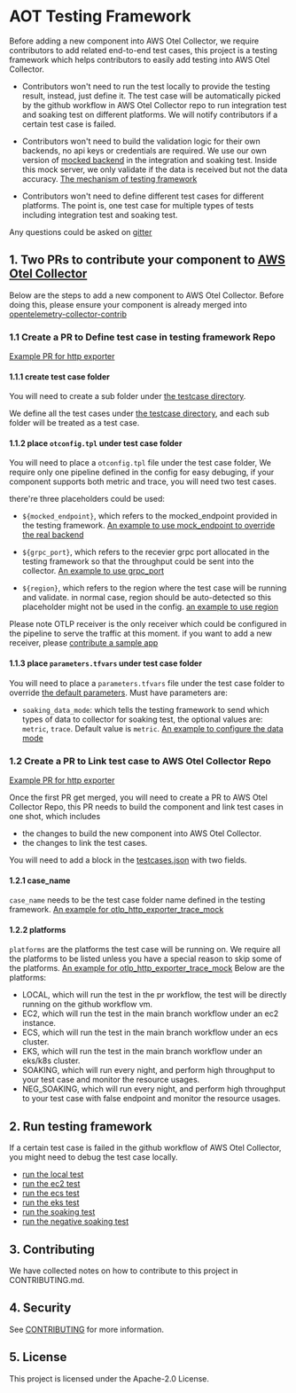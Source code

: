 # AOT Testing Framework

Before adding a new component into AWS Otel Collector, we require contributors to add related end-to-end test cases, this project is a testing framework which helps contributors to easily add testing into AWS Otel Collector. 

* Contributors won't need to run the test locally to provide the testing result, instead, just define it. The test case will be automatically picked by the github workflow in AWS Otel Collector repo to run integration test and soaking test on different platforms. We will notify contributors if a certain test case is failed.

* Contributors won't need to build the validation logic for their own backends, no api keys or credentials are required. We use our own version of [mocked backend](mocked_server/) in the integration and soaking test. Inside this mock server, we only validate if the data is received but not the data accuracy. [The mechanism of testing framework](docs/mechanism-of-testing-framework.md)

* Contributors won't need to define different test cases for different platforms. The point is, one test case for multiple types of tests including integration test and soaking test. 

Any questions could be asked on [gitter](https://gitter.im/aws-observability-aws-otel-test-framework/community)

## 1. Two PRs to contribute your component to [AWS Otel Collector](https://github.com/aws-observability/aws-otel-collector)

Below are the steps to add a new component to AWS Otel Collector. Before doing this, please ensure your component is already merged into [opentelemetry-collector-contrib](https://github.com/open-telemetry/opentelemetry-collector-contrib)

### 1.1 Create a PR to Define test case in testing framework Repo

[Example PR for http exporter](https://github.com/aws-observability/aws-otel-test-framework/pull/90)

#### 1.1.1 create test case folder
You will need to create a sub folder under [the testcase directory](https://github.com/aws-observability/aws-otel-test-framework/tree/terraform/terraform/testcases).

We define all the test cases under [the testcase directory](https://github.com/aws-observability/aws-otel-test-framework/tree/terraform/terraform/testcases), and each sub folder will be treated as a test case. 


#### 1.1.2 place `otconfig.tpl` under test case folder
You will need to place a `otconfig.tpl` file under the test case folder, We require only one pipeline defined in the config for easy debuging, if your component supports both metric and trace, you will need two test cases.

there're three placeholders could be used:

* `${mocked_endpoint}`, which refers to the mocked_endpoint provided in the testing framework. [An example to use mock_endpoint to override the real backend](https://github.com/aws-observability/aws-otel-test-framework/blob/terraform/terraform/testcases/otlp_http_exporter_metric_mock/otconfig.tpl#L15)

* `${grpc_port}`, which refers to the recevier grpc port allocated in the testing framework so that the throughput could be sent into the collector. [An example to use grpc_port](https://github.com/aws-observability/aws-otel-test-framework/blob/terraform/terraform/testcases/otlp_http_exporter_metric_mock/otconfig.tpl#L5)

* `${region}`, which refers to the region where the test case will be running and validate. in normal case, region should be auto-detected so this placeholder might not be used in the config. [an example to use region](https://github.com/aws-observability/aws-otel-test-framework/blob/terraform/terraform/testcases/otlp_metric/otconfig.tpl#L15)

Please note OTLP receiver is the only receiver which could be configured in the pipeline to serve the traffic at this moment. if you want to add a new receiver, please [contribute a sample app](sample-apps/README.md)

#### 1.1.3 place `parameters.tfvars` under test case folder

You will need to place a `parameters.tfvars` file under the test case folder to override [the default parameters](terraform/common.tf). Must have parameters are:

* `soaking_data_mode`: which tells the testing framework to send which types of data to collector for soaking test, the optional values are: `metric`, `trace`. Default value is `metric`. [An example to configure the data mode](https://github.com/aws-observability/aws-otel-test-framework/blob/terraform/terraform/testcases/otlp_http_exporter_trace_mock/parameters.tfvars#L2)


### 1.2 Create a PR to Link test case to AWS Otel Collector Repo

[Example PR for http exporter](https://github.com/aws-observability/aws-otel-collector/pull/124)

Once the first PR get merged, you will need to create a PR to AWS Otel Collector Repo, this PR needs to build the component and link test cases in one shot, which includes

* the changes to build the new component into AWS Otel Collector. 
* the changes to link the test cases. 

You will need to add a block in the [testcases.json](https://github.com/aws-observability/aws-otel-collector/blob/main/e2etest/testcases.json)
 with two fields. 

#### 1.2.1 case_name

`case_name` needs to be the test case folder name defined in the testing framework. [An example for otlp_http_exporter_trace_mock](https://github.com/aws-observability/aws-otel-collector/blob/main/e2etest/testcases.json#L27)

#### 1.2.2 platforms

`platforms` are the platforms the test case will be running on. We require all the platforms to be listed unless you have a special reason to skip some of the platforms. [An example for otlp_http_exporter_trace_mock](https://github.com/aws-observability/aws-otel-collector/blob/main/e2etest/testcases.json#L28) Below are the platforms: 

* LOCAL, which will run the test in the pr workflow, the test will be directly running on the github workflow vm.
* EC2, which will run the test in the main branch workflow under an ec2 instance.
* ECS, which will run the test in the main branch workflow under an ecs cluster.
* EKS, which will run the test in the main branch workflow under an eks/k8s cluster.
* SOAKING, which will run every night, and perform high throughput to your test case and monitor the resource usages.
* NEG_SOAKING, which will run every night, and perform high throughput to your test case with false endpoint and monitor the resource usages.

## 2. Run testing framework

If a certain test case is failed in the github workflow of AWS Otel Collector, you might need to debug the test case locally. 

* [run the local test](docs/run-testing-framework.md#1-run-testing-framework-locally)
* [run the ec2 test](docs/run-testing-framework.md#24-run-in-ec2-tbd)
* [run the ecs test](docs/run-testing-framework.md#22-run-in-ecs)
* [run the eks test](docs/run-testing-framework.md#23-run-in-eks)
* [run the soaking test](docs/run-testing-framework.md)
* [run the negative soaking test](docs/run-testing-framework.md)


## 3. Contributing

We have collected notes on how to contribute to this project in CONTRIBUTING.md.

## 4. Security

See [CONTRIBUTING](CONTRIBUTING.md#security-issue-notifications) for more information.

## 5. License

This project is licensed under the Apache-2.0 License.

